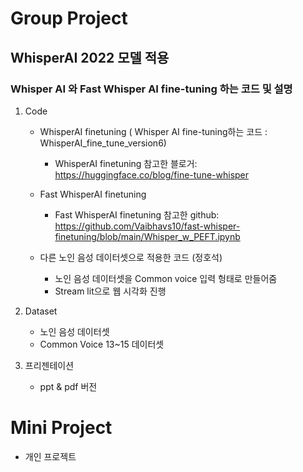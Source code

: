 # Group Project

  ## WhisperAI 2022 모델 적용

### Whisper AI 와 Fast Whisper AI fine-tuning 하는 코드 및 설명


  1. Code
     * WhisperAI finetuning ( Whisper AI fine-tuning하는 코드 : WhisperAI_fine_tune_version6)
        - WhisperAI finetuning 참고한 블로거: https://huggingface.co/blog/fine-tune-whisper
     * Fast WhisperAI finetuning
        - Fast WhisperAI finetuning 참고한 github: https://github.com/Vaibhavs10/fast-whisper-finetuning/blob/main/Whisper_w_PEFT.ipynb
  
     * 다른 노인 음성 데이터셋으로 적용한 코드 (정호석)
       - 노인 음성 데이터셋을 Common voice 입력 헝태로 만들어줌
       - Stream lit으로 웹 시각화 진행
  3. Dataset
     * 노인 음성 데이터셋
     * Common Voice 13~15 데이터셋
  
  4. 프리젠테이션
     * ppt & pdf 버전

# Mini Project

* 개인 프로젝트
